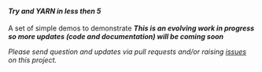#### _Try and YARN in less then 5_
A set of simple demos to demonstrate 
**_This is an evolving work in progress so more updates (code and documentation) will be coming soon_**

_Please send question and updates via pull requests and/or raising [issues](https://github.com/olegz/yarn-tutorial/issues) on this project._